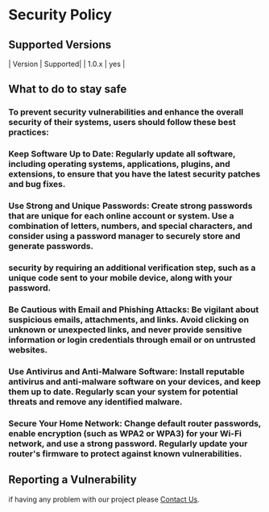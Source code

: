 # Security Policy

## Supported Versions


| Version | Supported|
| 1.0.x   | yes |


## What to do to stay safe


### To prevent security vulnerabilities and enhance the overall security of their systems, users should follow these best practices:

### Keep Software Up to Date: Regularly update all software, including operating systems, applications, plugins, and extensions, to ensure that you have the latest security patches and bug fixes.

### Use Strong and Unique Passwords: Create strong passwords that are unique for each online account or system. Use a combination of letters, numbers, and special characters, and consider using a password manager to securely store and generate passwords.

### security by requiring an additional verification step, such as a unique code sent to your mobile device, along with your password.

### Be Cautious with Email and Phishing Attacks: Be vigilant about suspicious emails, attachments, and links. Avoid clicking on unknown or unexpected links, and never provide sensitive information or login credentials through email or on untrusted websites.

### Use Antivirus and Anti-Malware Software: Install reputable antivirus and anti-malware software on your devices, and keep them up to date. Regularly scan your system for potential threats and remove any identified malware.

### Secure Your Home Network: Change default router passwords, enable encryption (such as WPA2 or WPA3) for your Wi-Fi network, and use a strong password. Regularly update your router's firmware to protect against known vulnerabilities.



## Reporting a Vulnerability

if having any problem with our project please [Contact Us](mailto:antonineuniversityprojects@gmail.com).
